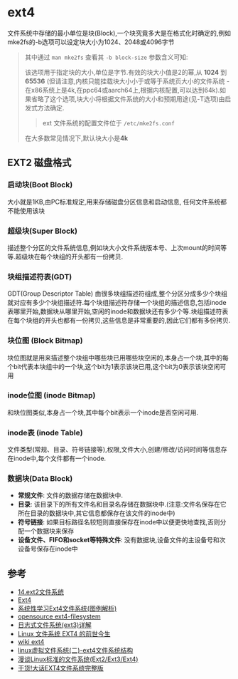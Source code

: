 
# ext4

文件系统中存储的最小单位是块(Block),一个块究竟多大是在格式化时确定的,例如mke2fs的-b选项可以设定块大小为1024、2048或4096字节

> 其中通过 `man mke2fs` 查看其 `-b block-size` 参数含义可知:
> 
> 该选项用于指定块的大小,单位是字节.有效的块大小值是2的幂,从 **1024** 到 **65536** (但请注意,内核只能挂载块大小小于或等于系统页大小的文件系统 - 在x86系统上是4k,在ppc64或aarch64上,根据内核配置,可以达到64k).如果省略了这个选项,块大小将根据文件系统的大小和预期用途(见-T选项)由启发式方法确定.
>
>> ext 文件系统的配置文件位于 `/etc/mke2fs.conf`
> 
> 在大多数常见情况下,默认块大小是**4k**

## EXT2 磁盘格式

### 启动块(Boot Block)

大小就是1KB,由PC标准规定,用来存储磁盘分区信息和启动信息, 任何文件系统都不能使用该块

### 超级块(Super Block)

描述整个分区的文件系统信息,例如块大小文件系统版本号、上次mount的时间等等.超级块在每个块组的开头都有一份拷贝.

### 块组描述符表(GDT)

GDT(Group Descriptor Table) 由很多块组描述符组成,整个分区分成多少个块组就对应有多少个块组描述符.每个块组描述符存储一个块组的描述信息,包括inode表哪里开始,数据块从哪里开始,空闲的inode和数据块还有多少个等.块组描述符表在每个块组的开头也都有一份拷贝,这些信息是非常重要的,因此它们都有多份拷贝.

### 块位图 (Block Bitmap)

块位图就是用来描述整个块组中哪些块已用哪些块空闲的,本身占一个块,其中的每个bit代表本块组中的一个块,这个bit为1表示该块已用,这个bit为0表示该块空闲可用

### inode位图 (inode Bitmap)

和块位图类似,本身占一个块,其中每个bit表示一个inode是否空闲可用.

### inode表 (inode Table)

文件类型(常规、目录、符号链接等),权限,文件大小,创建/修改/访问时间等信息存在inode中,每个文件都有一个inode.

### 数据块(Data Block)

- **常规文件**: 文件的数据存储在数据块中.
- **目录**: 该目录下的所有文件名和目录名存储在数据块中.(注意:文件名保存在它所在目录的数据块中,其它信息都保存在该文件的inode中)
- **符号链接**: 如果目标路径名较短则直接保存在inode中以便更快地查找,否则分配一个数据块来保存
- **设备文件、FIFO和socket等特殊文件**: 没有数据块,设备文件的主设备号和次设备号保存在inode中

## 参考

- [14.ext2文件系统](https://www.bilibili.com/video/BV1V84y1A7or/)
- [Ext4](https://en.wikipedia.org/wiki/Ext4)
- [系统性学习Ext4文件系统(图例解析)](https://zhuanlan.zhihu.com/p/476377123)
- [opensource ext4-filesystem](https://opensource.com/article/18/4/ext4-filesystem)
- [日志式文件系统(ext3)详解](https://www.cnblogs.com/yuanqiangfei/p/16932969.html)
- [Linux 文件系统 EXT4 的前世今生](https://www.oschina.net/translate/introduction-ext4-filesystem)
- [wiki ext4](https://ext4.wiki.kernel.org/index.php/Main_Page)
- [linux虚拟文件系统(二)-ext4文件系统结构](https://blog.csdn.net/sinat_22338935/article/details/119270371)
- [漫谈Linux标准的文件系统(Ext2/Ext3/Ext4)](https://www.cnblogs.com/justmine/p/9128730.html)
- [干货!大话EXT4文件系统完整版](https://cloud.tencent.com/developer/article/1551286)